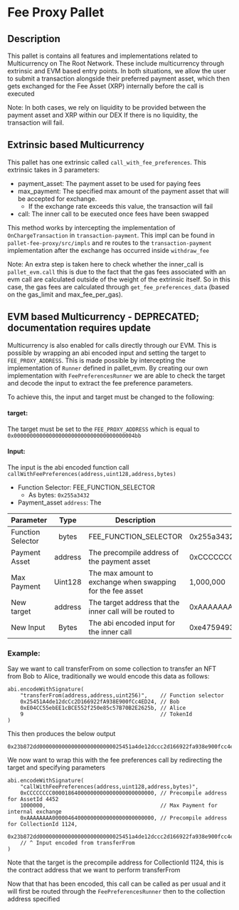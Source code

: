 # Fee Proxy Pallet
## Description
This pallet is contains all features and implementations related to Multicurrency on The Root
Network. These include multicurrency through extrinsic and EVM based entry points. 
In both situations, we allow the user to submit a transaction alongside their preferred
payment asset, which then gets exchanged for the Fee Asset (XRP) internally before the call is executed

Note: In both cases, we rely on liquidity to be provided between the payment asset and XRP within our DEX
If there is no liquidity, the transaction will fail.

## Extrinsic based Multicurrency
This pallet has one extrinsic called `call_with_fee_preferences`. This extrinsic takes in 3 parameters:
 - payment_asset: The payment asset to be used for paying fees
 - max_payment: The specified max amount of the payment asset that will be accepted for exchange. 
   - If the exchange rate exceeds this value, the transaction will fail
 - call: The inner call to be executed once fees have been swapped

This method works by intercepting the implementation of `OnChargeTransaction` in `transaction-payment`. 
This impl can be found in `pallet-fee-proxy/src/impls` and re routes to the `transaction-payment` implementation
after the exchange has occurred inside `withdraw_fee`

Note: An extra step is taken here to check whether the inner_call is `pallet_evm.call` this is due to the fact
that the gas fees associated with an evm call are calculated outside of the weight of the extrinsic
itself. So in this case, the gas fees are calculated through `get_fee_preferences_data` (based on the
gas_limit and max_fee_per_gas).

## EVM based Multicurrency - DEPRECATED; documentation requires update

Multicurrency is also enabled for calls directly through our EVM. This is possible by wrapping an abi encoded input
and setting the target to `FEE_PROXY_ADDRESS`. This is made possible by intercepting the implementation of `Runner` 
defined in pallet_evm. By creating our own implementation with `FeePreferencesRunner` we are able to check the target 
and decode the input to extract the fee preference parameters.

To achieve this, the input and target must be changed to the following:
#### target:
The target must be set to the `FEE_PROXY_ADDRESS` which is equal to `0x00000000000000000000000000000000000004bb`
#### Input:
The input is the abi encoded function call `callWithFeePreferences(address,uint128,address,bytes)`
 - Function Selector: FEE_FUNCTION_SELECTOR 
   - As bytes: `0x255a3432`
 - Payment_asset `address`: The

| Parameter         |  Type   | Description                                                | example                                                                    |
|-------------------|:-------:|------------------------------------------------------------|----------------------------------------------------------------------------|
| Function Selector |  bytes  | FEE_FUNCTION_SELECTOR                                      | 0x255a3432                                                                 |
| Payment Asset     | address | The precompile address of the payment asset                | 0xCCCCCCCC00001864000000000000000000000000                                 |
| Max Payment       | Uint128 | The max amount to exchange when swapping for the fee asset | 1,000,000                                                                  |
| New target        | address | The target address that the inner call will be routed to   | 0xAAAAAAAA00001864000000000000000000000000                                 |
| New Input         |  Bytes  | The abi encoded input for the inner call                   | 0xe475949300000000000000000000000025451a4de12dccc2d166922fa938e900fcc4ed24 |

### Example:
Say we want to call transferFrom on some collection to transfer an NFT from Bob to Alice, traditionally we would
encode this data as follows:

```solidity
abi.encodeWithSignature(
    "transferFrom(address,address,uint256)",    // Function selector
    0x25451A4de12dcCc2D166922fA938E900fCc4ED24, // Bob
    0xE04CC55ebEE1cBCE552f250e85c57B70B2E2625b, // Alice
    9                                           // TokenId
)
```
This then produces the below output
```
0x23b872dd00000000000000000000000025451a4de12dccc2d166922fa938e900fcc4ed24000000000000000000000000e04cc55ebee1cbce552f250e85c57b70b2e2625b0000000000000000000000000000000000000000000000000000000000000009
```

We now want to wrap this with the fee preferences call by redirecting the target and specifying parameters
```solidity
abi.encodeWithSignature(
    "callWithFeePreferences(address,uint128,address,bytes)",
    0xCCCCCCCC00001864000000000000000000000000, // Precompile address for AssetId 4452
    1000000,                                    // Max Payment for internal exchange
    0xAAAAAAAA00000464000000000000000000000000, // Precompile address for CollectionId 1124, 
    0x23b872dd00000000000000000000000025451a4de12dccc2d166922fa938e900fcc4ed24000000000000000000000000e04cc55ebee1cbce552f250e85c57b70b2e2625b0000000000000000000000000000000000000000000000000000000000000009
    // ^ Input encoded from transferFrom
)
```

Note that the target is the precompile address for CollectionId 1124, this is the contract address that we want
to perform transferFrom

Now that that has been encoded, this call can be called as per usual and it will first be routed through
the `FeePreferencesRunner` then to the collection address specified


